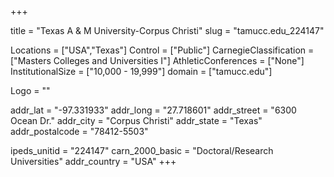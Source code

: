 
+++

title = "Texas A & M University-Corpus Christi"
slug = "tamucc.edu_224147"

Locations = ["USA","Texas"]
Control = ["Public"]
CarnegieClassification = ["Masters Colleges and Universities I"]
AthleticConferences = ["None"]
InstitutionalSize = ["10,000 - 19,999"]
domain = ["tamucc.edu"]

Logo = ""

addr_lat = "-97.331933"
addr_long = "27.718601"
addr_street = "6300 Ocean Dr."
addr_city = "Corpus Christi"
addr_state = "Texas"
addr_postalcode = "78412-5503"

ipeds_unitid = "224147"
carn_2000_basic = "Doctoral/Research Universities"
addr_country = "USA"
+++
    
